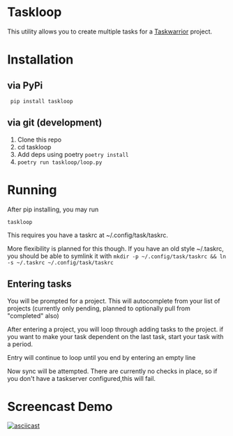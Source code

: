 # Taskloop

This utility allows you to create multiple tasks for a
[Taskwarrior](https://taskwarrior.org) project.

# Installation

## via PyPi
` pip install taskloop`

## via git (development)
1. Clone this repo
2. cd taskloop
3. Add deps using poetry `poetry install`
4. `poetry run taskloop/loop.py`

# Running
After pip installing, you may run

`taskloop`

This requires you have a taskrc at ~/.config/task/taskrc.

More flexibility is planned for this though.  If you have an old style
~/.taskrc, you should be able to symlink it with `mkdir -p ~/.config/task/taskrc
&& ln -s ~/.taskrc ~/.config/task/taskrc`

## Entering tasks
You will be prompted for a project.  This will autocomplete from your list of
projects (currently only pending, planned to optionally pull from "completed"
also)

After entering a project, you will loop through adding tasks to the project.  if
you want to make your task dependent on the last task, start your task with a
period.

Entry will continue to loop until you end by entering an empty line

Now sync will be attempted.   There are currently no checks in place, so if you
don't have a taskserver configured,this will fail.

# Screencast Demo
[![asciicast](https://asciinema.org/a/B5IzyeUWdGRjK1bUtCjy52gpp.svg)](https://asciinema.org/a/B5IzyeUWdGRjK1bUtCjy52gpp)
